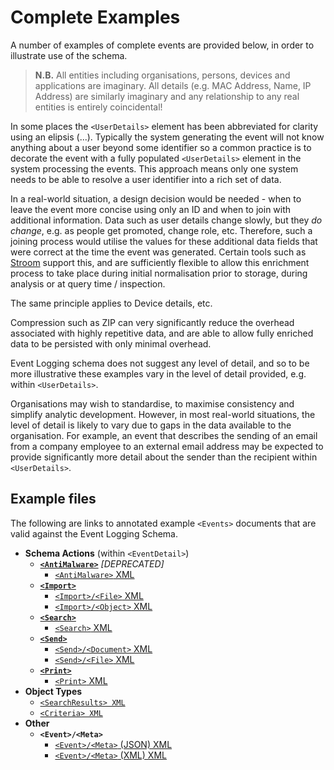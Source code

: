 # Complete Examples

A number of examples of complete events are provided below, in order to illustrate use of the schema.

> **N.B.** All entities including organisations, persons, devices and applications are imaginary. All details (e.g. MAC Address, Name, IP Address) are similarly imaginary and any relationship to any real entities is entirely coincidental!

In some places the `<UserDetails>` element has been abbreviated for clarity using an elipsis (...). Typically the system generating the event will not know anything about a user beyond some identifier so a common practice is to decorate the event with a fully populated `<UserDetails>` element in the system processing the events. This approach means only one system needs to be able to resolve a user identifier into a rich set of data.

In a real-world situation, a design decision would be needed - when to leave the event more concise using only an ID and when to join with additional information. Data such as user details change slowly, but they _do change_, e.g. as people get promoted, change role, etc. Therefore, such a joining process would utilise the values for these additional data fields that were correct at the time the event was generated. Certain tools such as [Stroom](https://github.com/gchq/stroom-docs/blob/master/README.md "Stroom on Github") support this, and are sufficiently flexible to allow this enrichment process to take place during initial normalisation prior to storage, during analysis or at query time / inspection.

The same principle applies to Device details, etc.

Compression such as ZIP can very significantly reduce the overhead associated with highly repetitive data, and are able to allow fully enriched data to be persisted with only minimal overhead.

Event Logging schema does not suggest any level of detail, and so to be more illustrative these examples vary in the level of detail provided, e.g. within `<UserDetails>`.

Organisations may wish to standardise, to maximise consistency and simplify analytic development. However, in most real-world situations, the level of detail is likely to vary due to gaps in the data available to the organisation.  For example, an event that describes the sending of an email from a company employee to an external email address may be expected to provide significantly more detail about the sender than the recipient within `<UserDetails>`.

## Example files

The following are links to annotated example `<Events>` documents that are valid against the Event Logging Schema.

* **Schema Actions** (within `<EventDetail>`)
  * **[`<AntiMalware>`](antimalware.md)** _[DEPRECATED]_
    * [`<AntiMalware>` XML](./xml/schemaActions/AntiMalware.xml)
  * **[`<Import>`](import.md)**
    * [`<Import>/<File>` XML](./xml/schemaActions/Import_File.xml)
    * [`<Import>/<Object>` XML](./xml/schemaActions/Import_Object.xml)
  * **[`<Search>`](search.md)**
    * [`<Search>` XML](./xml/schemaActions/Search.xml)
  * **[`<Send>`](send.md)**
    * [`<Send>/<Document>` XML](./xml/schemaActions/Send_Document.xml)
    * [`<Send>/<File>` XML](./xml/schemaActions/Send_File.xml)
  * **[`<Print>`](print.md)**
    * [`<Print>` XML](./xml/schemaActions/Print.xml)
* **Object Types**
  * [`<SearchResults> XML`](./xml/objectTypes/SearchResults.xml)
  * [`<Criteria> XML`](./xml/objectTypes/Criteria.xml)
* **Other**
  * **`<Event>/<Meta>`**
    * [`<Event>/<Meta>` (JSON) XML](./xml/Event_Meta_JSON.xml)
    * [`<Event>/<Meta>` (XML) XML](./xml/Event_Meta_XML.xml)
